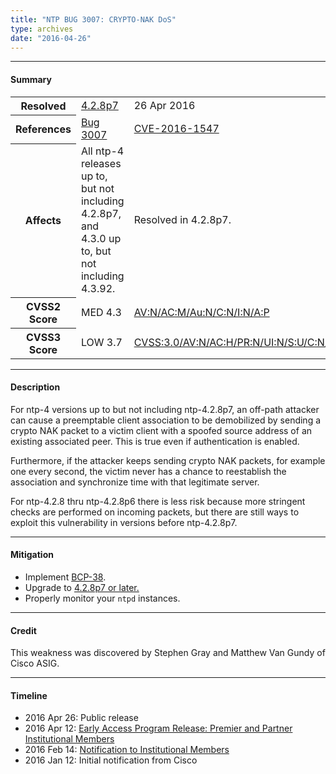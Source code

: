 ```yaml
---
title: "NTP BUG 3007: CRYPTO-NAK DoS"
type: archives
date: "2016-04-26"
---
```


* * *

#### Summary

<table>
  <tbody>
	<tr>
		<th><b>Resolved</b></th>
		<td><a href="/support/securitynotice/4_2_8p7-release-announcement">4.2.8p7</a></td>
		<td>26 Apr 2016</td>
	</tr>
	<tr>
		<th><b>References</b></th>
		<td><a href="https://bugs.ntp.org/show_bug.cgi?id=3007">Bug 3007</a></td>
		<td><a href="https://nvd.nist.gov/vuln/detail/CVE-2016-1547">CVE-2016-1547</a></td>
	</tr>
	<tr>
		<th><b>Affects</b></th>
		<td>All ntp-4 releases up to, but not including 4.2.8p7,<br> and 4.3.0 up to, but not including 4.3.92.</td>
		<td>Resolved in 4.2.8p7.</td>
	</tr>
	<tr>
		<th><b>CVSS2 Score</b></th>
		<td>MED 4.3</td>
		<td><a href="https://nvd.nist.gov/cvss.cfm?calculator&version=2&vector=(AV:N/AC:M/Au:N/C:N/I:N/A:P)">AV:N/AC:M/Au:N/C:N/I:N/A:P</a></td>
	</tr>
	<tr>
		<th><b>CVSS3 Score<b></th>
		<td>LOW 3.7</td>
		<td><a href="https://www.first.org/cvss/calculator/3.0#CVSS:3.0/AV:N/AC:H/PR:N/UI:N/S:U/C:N/I:N/A:L">CVSS:3.0/AV:N/AC:H/PR:N/UI:N/S:U/C:N/I:N/A:L</a></td>
	</tr>	
  </tbody>	
</table>

* * *
    
#### Description 

For ntp-4 versions up to but not including ntp-4.2.8p7, an off-path attacker can cause a preemptable client association to be demobilized by sending a crypto NAK packet to a victim client with a spoofed source address of an existing associated peer. This is true even if authentication is enabled.

Furthermore, if the attacker keeps sending crypto NAK packets, for example one every second, the victim never has a chance to reestablish the association and synchronize time with that legitimate server.

For ntp-4.2.8 thru ntp-4.2.8p6 there is less risk because more stringent checks are performed on incoming packets, but there are still ways to exploit this vulnerability in versions before ntp-4.2.8p7.

* * *
    
#### Mitigation

* Implement [BCP-38](http://www.bcp38.info).
* Upgrade to [4.2.8p7 or later.](/downloads)
* Properly monitor your `ntpd` instances. 

* * *

#### Credit

This weakness was discovered by Stephen Gray and Matthew Van Gundy of Cisco ASIG.

* * *

#### Timeline

* 2016 Apr 26: Public release
* 2016 Apr 12: [Early Access Program Release: Premier and Partner Institutional Members](https://www.nwtime.org/membership/benefits)
* 2016 Feb 14: [Notification to Institutional Members](https://www.nwtime.org/membership/benefits)
* 2016 Jan 12: Initial notification from Cisco